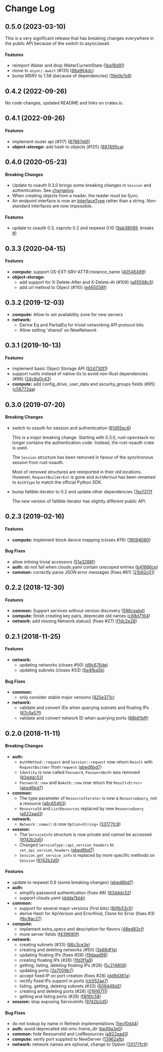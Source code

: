 # Change Log

## 0.5.0 (2023-03-10)

This is a very significant release that has breaking changes everywhere in
the public API because of the switch to async/await.

#### Features

*   reimport Waiter and drop WaiterCurrentState ([1ba18d91](https://github.com/dtantsur/rust-openstack/commit/1ba18d91e95d6db057b60106d747acbaecafa370))
*   move to `async/.await` (#131) ([88a964dc](https://github.com/dtantsur/rust-openstack/commit/88a964dc9a9a219114598e9054dc6e76e9e30705))
*   bump MSRV to 1.58 (because of dependencies) ([19e0b7e8](https://github.com/dtantsur/rust-openstack/commit/19e0b7e8eb262d76b44c96022f27237258e2777a))

## 0.4.2  (2022-09-26)

No code changes, updated README and links on crates.io.

## 0.4.1  (2022-09-26)

#### Features

*   implement router api (#117) ([87887e6f](https://github.com/dtantsur/rust-openstack/commit/87887e6f26c2c61d245d25e05edc7e97a673841e))
* **object-storage:**  add hash to objects (#125) ([887895ca](https://github.com/dtantsur/rust-openstack/commit/887895ca770d71632db4f2812c2be45e4aeb4d3d))

## 0.4.0 (2020-05-23)

#### Breaking Changes

* Update to osauth 0.3.0 brings some breaking changes in `Session` and authentication. See
  [changelog](https://github.com/dtantsur/rust-osauth/blob/master/CHANGELOG.md#030-2020-05-21).
* When creating objects from a reader, the reader must be Sync.
* An endpoint interface is now an [InterfaceType](https://docs.rs/osauth/0.3.0/osauth/enum.InterfaceType.html)
  rather than a string. Non-standard interfaces are now impossible.

#### Features

*   update to osauth 0.3, osproto 0.2 and reqwest 0.10 ([9ab38089](https://github.com/dtantsur/rust-openstack/commit/9ab38089f925434ea33dc9b2c5d4ca8a23d0eec5), breaks [#](https://github.com/dtantsur/rust-openstack/issues/))

## 0.3.3 (2020-04-15)

#### Features

* **compute:**  support OS-EXT-SRV-ATTR:instance_name ([40546499](https://github.com/dtantsur/rust-openstack/commit/4054649930e864fc67979c698d3e180ef24404c1))
* **object-storage:**
  *  add support for X-Delete-After and X-Delete-At (#109) ([a65598c5](https://github.com/dtantsur/rust-openstack/commit/a65598c55491e8fa664317278a5cfd78f5ed0b65))
  *  add url method to Object (#110) ([e465058f](https://github.com/dtantsur/rust-openstack/commit/e465058f5464eb264bb875a045fff205029e0675))

## 0.3.2 (2019-12-03)

* **compute:** Allow to set availability zone for new servers
* **network:**
  * Derive Eq and PartialEq for trivial networking API protocol bits
  * Allow setting 'shared' on NewNetwork

## 0.3.1 (2019-10-13)

#### Features

*   implement basic Object Storage API ([92d730f1](https://github.com/dtantsur/rust-openstack/commit/92d730f1399acaf89699647a4033540d37fef70b))
*   support rustls instead of native-tls to avoid non-Rust dependencies (#96) ([24c8a0c43](https://github.com/dtantsur/rust-openstack/commit/24c8a0c43955cd75b082187d07fd207c02342efb))
* **compute:**  add config_drive, user_data and security_groups fields (#95) ([c58772aa](https://github.com/dtantsur/rust-openstack/commit/c58772aa2c9f28373d3a789cf47903aabddcaa79))

## 0.3.0 (2019-07-20)

#### Breaking Changes

*   switch to osauth for session and authentication ([61d55ec6](https://github.com/dtantsur/rust-openstack/commit/61d55ec61930988d650b0dfdc64d1cc4680d94ed))

    This is a major breaking change. Starting with 0.3.0, rust-openstack no
    longer contains the authentication code. Instead, the rust-osauth crate
    is used.

    The `Session` structure has been removed in favour of the synchronous
    session from rust-osauth.

    Most of removed structures are reimported in their old locations. However,
    `RequestBuilderExt` is gone and `AuthMethod` has been renamed to `AuthType`
    to match the official Python SDK.

*   bump fallible-iterator to 0.2 and update other dependencies ([7ecf317f](https://github.com/dtantsur/rust-openstack/commit/7ecf317f0d18e27818ee47a5a7bf73b677aad416)

    The new version of fallible-iterator has slightly different public API.

## 0.2.3 (2019-02-16)

#### Features

* **compute:**  implement block device mapping (closes #76) ([19094080](https://github.com/dtantsur/rust-openstack/commit/19094080bdd08084a0c6cbe7026986f14cbeb64c))

#### Bug Fixes

*   allow inlining trivial accessors ([51a3286f](https://github.com/dtantsur/rust-openstack/commit/51a3286f4af43a0f321dfeed207d01f12572b137))
* **auth:**  do not fail when clouds.yaml contain unscoped entries ([b41666ce](https://github.com/dtantsur/rust-openstack/commit/b41666ce84fb8a9232488b6ad3554d0dd08450c4))
* **common:**  correctly parse JSON error messages (fixes #61) ([21b62c01](https://github.com/dtantsur/rust-openstack/commit/21b62c011fc52df1775d4d91b0f21d824bb82acd))

## 0.2.2 (2018-12-30)

#### Features

* **common:**  Support services without version discovery ([598ceabd](https://github.com/dtantsur/rust-openstack/commit/598ceabd179dc35171e52e82fbb67bda67d71a9b))
* **compute:**  finish creating key pairs, deprecate old names ([c88d7164](https://github.com/dtantsur/rust-openstack/commit/c88d71649173a3fb8075fe6a082035878487d194))
* **network:**  add missing Network.status() (fixes #27) ([f1dc2e28](https://github.com/dtantsur/rust-openstack/commit/f1dc2e288292a85da25fa1f7f2bc54b972543e53))

## 0.2.1 (2018-11-25)

#### Features

* **network:**
  *  updating networks (closes #50) ([d9c676de](https://github.com/dtantsur/rust-openstack/commit/d9c676de31d0bc75e6c102a7232f873c3dcb6b0a))
  *  updating subnets (closes #33) ([5e4fba5b](https://github.com/dtantsur/rust-openstack/commit/5e4fba5b14a9758d86150b4a759033dd0a249c73))

#### Bug Fixes

* **common:**
  *  only consider stable major versions ([825e371c](https://github.com/dtantsur/rust-openstack/commit/825e371ce58ec7d2c972acb8b46caa04c53878bb))
* **network:**
  *  validate and convert IDs when querying subnets and floating IPs ([87c9a57f](https://github.com/dtantsur/rust-openstack/commit/87c9a57f3ed4650e94d93525c94fa8c1e131b5e9))
  *  validate and convert network ID when querying ports ([88b61bff](https://github.com/dtantsur/rust-openstack/commit/88b61bffd0d2f52291bdbc0f92d8414ddfc2a890))

## 0.2.0 (2018-11-11)

#### Breaking Changes

* **auth:**
  * `AuthMethod::request` and `Session::request` now return `Result` with `RequestBuilder` from `reqwest` ([abed6bd7](https://github.com/dtantsur/rust-openstack/commit/abed6bd7da9a25c706dc3d5129ed39f52daf7d28))
  * `Identity` is now called `Password`, `PasswordAuth` was removed ([83dddc52](https://github.com/dtantsur/rust-openstack/commit/83dddc52d7b4f2a61a014bf9949a3237f2d85cf1))
  * `Password::new` and `NoAuth::new` now return the `Result<Error>` ([abed6bd7](https://github.com/dtantsur/rust-openstack/commit/abed6bd7da9a25c706dc3d5129ed39f52daf7d28))
* **common:**
  * The type parameter of `ResourceIterator` is now a `ResourceQuery`, not a resource ([a6c65463](https://github.com/dtantsur/rust-openstack/commit/a6c65463bd9a61c287a00945ef57fed1103e18eb))
  * `ResourceId` and `ListResources` replaced by new `ResourceQuery` ([a822aad3](https://github.com/dtantsur/rust-openstack/commit/a822aad38b69af263d2c7ae7561ff399d4d02bdb))
* **network:**
  * `Network::name()` is now `Option<String>` ([33177fc9](https://github.com/dtantsur/rust-openstack/commit/33177fc9262abe2242797ca25f08efbefca9785b))
* **session:**
  * The `ServiceInfo` structure is now private and cannot be accessed ([9742b2d5](https://github.com/dtantsur/rust-openstack/commit/9742b2d51d771e53a047b9b44d1f8efcb213458f))
  * Changed `ServiceType::api_version_headers` to `set_api_version_headers` ([abed6bd7](https://github.com/dtantsur/rust-openstack/commit/abed6bd7da9a25c706dc3d5129ed39f52daf7d28))
  * `Session.get_service_info` is replaced by more specific methods on `Session` ([9742b2d5](https://github.com/dtantsur/rust-openstack/commit/9742b2d51d771e53a047b9b44d1f8efcb213458f))

#### Features

*   update to reqwest 0.9 (some breaking changes) ([abed6bd7](https://github.com/dtantsur/rust-openstack/commit/abed6bd7da9a25c706dc3d5129ed39f52daf7d28))
* **auth:**
  *  simplify password authentication (fixes #8) ([83dddc52](https://github.com/dtantsur/rust-openstack/commit/83dddc52d7b4f2a61a014bf9949a3237f2d85cf1))
  *  support clouds.yaml ([ddda7bbb](https://github.com/dtantsur/rust-openstack/commit/ddda7bbbc6312246c85e6b6f4eead253a6722137))
* **common:**
  *  support for several major versions (first bits) ([80fb53c5](https://github.com/dtantsur/rust-openstack/commit/80fb53c58ba7ba5363fb6ee6bf0d906a662d7b80))
  *  derive Hash for ApiVersion and ErrorKind, Clone for Error (fixes #3) ([fbc9ac27](https://github.com/dtantsur/rust-openstack/commit/fbc9ac27d8deb5fdb23203a5cb8c19b988c6db12))
* **compute:**
  *  implement extra_specs and description for flavors ([48ed83cf](https://github.com/dtantsur/rust-openstack/commit/48ed83cfcbbcbc62cd0a82a2fd2c7f2ea2f64623))
  *  more server fields ([f439690f](https://github.com/dtantsur/rust-openstack/commit/f439690f991645fbc0bf88fd7794b5e2517344cf))
* **network:**
  *  creating subnets (#33) ([86c3ce3e](https://github.com/dtantsur/rust-openstack/commit/86c3ce3e5d5b7b6c3ed15b0b67ca66edbb161618))
  *  creating and deleting networks (#50) ([3e66df1e](https://github.com/dtantsur/rust-openstack/commit/3e66df1e1df3f0d2711a40a2fcf059281685876c))
  *  updating floating IPs (fixes #26) ([f9daad98](https://github.com/dtantsur/rust-openstack/commit/f9daad98a5d6d30fab904ec0868f45deee39fff4))
  *  creating floating IPs (#26) ([1fd3f1a9](https://github.com/dtantsur/rust-openstack/commit/1fd3f1a94e8128549ab1613edf714e8301ceabf1))
  *  getting, listing, deleting floating IPs (#26) ([5c214806](https://github.com/dtantsur/rust-openstack/commit/5c21480683e03f113c628b3124f0f6d3953234d0))
  *  updating ports ([2a7009b7](https://github.com/dtantsur/rust-openstack/commit/2a7009b77b446acea3b0188def934145bcd22305))
  *  accept fixed IP on port creation (fixes #28) ([dd9d361a](https://github.com/dtantsur/rust-openstack/commit/dd9d361a216fc557e2f94c644421b3364811afb9))
  *  rectify fixed IPs support in ports ([cb552ae7](https://github.com/dtantsur/rust-openstack/commit/cb552ae768d551baf8e155f9df2de67c1247d6d8))
  *  listing, getting, deleting subnets (#33) ([608448d2](https://github.com/dtantsur/rust-openstack/commit/608448d28e521bcbc2d83d00fc527497bc596bdb))
  *  creating and deleting ports (#28) ([01916711](https://github.com/dtantsur/rust-openstack/commit/019167113f4b115219a10bf59e90f1c6b70a6761))
  *  getting and listing ports (#28) ([f8f6fc58](https://github.com/dtantsur/rust-openstack/commit/f8f6fc587df5f56814e82bb037c6de02ccd046be))
* **session:**  stop exposing ServiceInfo ([9742b2d5](https://github.com/dtantsur/rust-openstack/commit/9742b2d51d771e53a047b9b44d1f8efcb213458f))

#### Bug Fixes

*   do not lookup by name in Refresh implementations ([5ecf0d44](https://github.com/dtantsur/rust-openstack/commit/5ecf0d447072404a0d06e6ece4ecd72dbad1f72c))
* **auth:**  avoid deprecated std::env::home_dir ([be49a3e0](https://github.com/dtantsur/rust-openstack/commit/be49a3e0425cf357319b32755202afea090c8ce7))
* **common:**  hide ResourceId and ListResources ([a822aad3](https://github.com/dtantsur/rust-openstack/commit/a822aad38b69af263d2c7ae7561ff399d4d02bdb))
* **compute:**  verify port supplied to NewServer ([13962afb](https://github.com/dtantsur/rust-openstack/commit/13962afbc68f5f2387aefa0b824611b3aba1d9d1))
* **network:**  network names are optional, change to Option<String> ([33177fc9](https://github.com/dtantsur/rust-openstack/commit/33177fc9262abe2242797ca25f08efbefca9785b))

